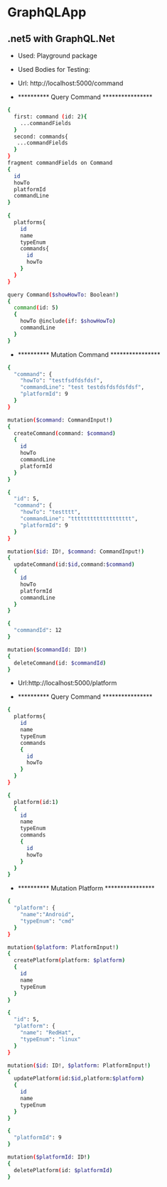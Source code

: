 # GraphQLApp

## .net5 with GraphQL.Net

- Used: Playground package
-  Used Bodies for Testing:

- Url: http://localhost:5000/command

- ********** Query Command ****************
```sh
{
  first: command (id: 2){
    ...commandFields
  }
  second: commands{
   ...commandFields
  }
}
fragment commandFields on Command
{
  id
  howTo
  platformId
  commandLine
}
 
{
  platforms{
    id
    name
    typeEnum
    commands{
      id
      howTo
    }
  }
}

query Command($showHowTo: Boolean!)
{
  command(id: 5)
  {
    howTo @include(if: $showHowTo)
    commandLine
  }
}
```
- ********** Mutation Command ****************
```sh
{
  "command": {
    "howTo": "testfsdfdsfdsf",
    "commandLine": "test testdsfdsfdsfdsf",
    "platformId": 9
  }
}

mutation($command: CommandInput!)
{
  createCommand(command: $command)
  {
    id
    howTo
    commandLine
    platformId
  }
}

{
  "id": 5,
  "command": {
    "howTo": "testttt",
    "commandLine": "ttttttttttttttttttt",
    "platformId": 9
  }
}

mutation($id: ID!, $command: CommandInput!)
{
  updateCommand(id:$id,command:$command)
  {
    id
    howTo
    platformId
    commandLine
  }
}

{
  "commandId": 12
}

mutation($commandId: ID!)
{
  deleteCommand(id: $commandId)
}
```

- Url:http://localhost:5000/platform

- ********** Query Command ****************
```sh
{
  platforms{
    id
    name
    typeEnum
    commands
    {
      id
      howTo
    }
  }
}

{
  platform(id:1)
  {
    id
    name
    typeEnum
    commands
    {
      id
      howTo
    }
  }
}
```
- ********** Mutation Platform ****************
```sh
{
  "platform": {
    "name":"Android",
    "typeEnum": "cmd"
  }
}

mutation($platform: PlatformInput!)
{
  createPlatform(platform: $platform)
  {
    id
    name
    typeEnum
  }
}

{
  "id": 5,
  "platform": {
    "name": "RedHat",
    "typeEnum": "linux"
  }
}

mutation($id: ID!, $platform: PlatformInput!)
{
  updatePlatform(id:$id,platform:$platform)
  {
    id
    name
    typeEnum
  }
}

{
  "platformId": 9
}

mutation($platformId: ID!)
{
  deletePlatform(id: $platformId)
}
```
